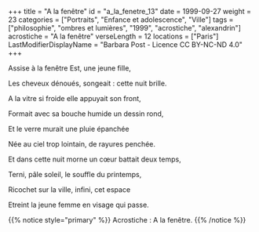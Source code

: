 +++
title = "A la fenêtre"
id = "a_la_fenetre_13"
date = 1999-09-27
weight = 23
categories = ["Portraits", "Enfance et adolescence", "Ville"]
tags = ["philosophie", "ombres et lumières", "1999", "acrostiche", "alexandrin"]
acrostiche = "A la fenêtre"
verseLength = 12
locations = ["Paris"]
LastModifierDisplayName = "Barbara Post - Licence CC BY-NC-ND 4.0"
+++

Assise à la fenêtre Est, une jeune fille,

Les cheveux dénoués, songeait : cette nuit brille.

A la vitre si froide elle appuyait son front,

Formait avec sa bouche humide un dessin rond,

Et le verre murait une pluie épanchée

Née au ciel trop lointain, de rayures penchée.

Et dans cette nuit morne un cœur battait deux temps,

Terni, pâle soleil, le souffle du printemps,

Ricochet sur la ville, infini, cet espace

Etreint la jeune femme en visage qui passe.

{{% notice style="primary" %}}
Acrostiche : A la fenêtre.
{{% /notice %}}
